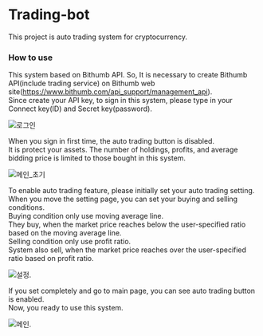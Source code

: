 # Trading-bot
This project is auto trading system for cryptocurrency.


### How to use
This system based on Bithumb API.
So, It is necessary to create Bithumb API(include trading service) on Bithumb web site(https://www.bithumb.com/api_support/management_api).   
Since create your API key, to sign in this system, please type in your Connect key(ID) and Secret key(password).

![로그인](https://user-images.githubusercontent.com/23163982/122660841-9002e680-d1bf-11eb-96c6-4e803cb2e40a.PNG)

When you sign in first time, the auto trading button is disabled.   
It is protect your assets. The number of holdings, profits, and average bidding price is limited to those bought in this system.

![메인_초기](https://user-images.githubusercontent.com/23163982/122661119-102a4b80-d1c2-11eb-9b4a-f19fef1874c2.png)

To enable auto trading feature, please initially set your auto trading setting.   
When you move the setting page, you can set your buying and selling conditions.   
Buying condition only use moving average line.   
They buy, when the market price reaches below the user-specified ratio based on the moving average line.   
Selling condition only use profit ratio.   
System also sell,  when the market price reaches over the user-specified ratio based on profit ratio.

![설정](https://user-images.githubusercontent.com/23163982/122661070-824e6080-d1c1-11eb-9053-8b75b3bf279f.PNG).

If you set completely and go to main page, you can see auto trading button is enabled.   
Now, you ready to use this system.

![메인](https://user-images.githubusercontent.com/23163982/122661279-706dbd00-d1c3-11eb-9ebf-9b07a91af73e.png).
